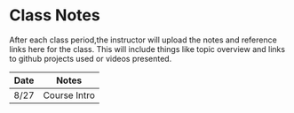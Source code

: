 # Class Notes

After each class period,the instructor will upload the notes and reference links here for the class.  This will include things like topic overview and links to github projects used or videos presented.  

| Date | Notes |
| :---: | :---: |
| 8/27 | Course Intro |